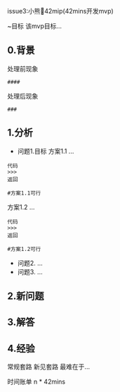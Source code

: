 issue3:小熊🐻42mip(42mins开发mvp)

~目标 该mvp目标...

## 0.背景

处理前现象

```
####

```

处理后现象
```
###

```

## 1.分析

- 问题1.目标
  方案1.1 ...
    
```
代码
>>>
返回

#方案1.1可行
```

  方案1.2 ...
    
```
代码
>>>
返回

#方案1.2可行
```


- 问题2. ...
- 问题3. ...

## 2.新问题

## 3.解答

## 4.经验
常规套路
新见套路
最难在于...

时间账单
n * 42mins


